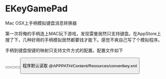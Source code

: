 EKeyGamePad
===========

Mac OSX上手柄模拟键盘消息转换器

第一次将俺的手柄连上MAC玩下游戏，发现雷曼居然只支持键盘。在AppStore上搜了下，几种好用的手柄模拟居然都要钱才能下。感觉不爽自己写了个模拟程序。

手柄到键盘按键的映射只支持文件方式的配置。配置文件如下
<?xml version="1.0" encoding="UTF-8"?>
<ConvertKey>
    <Aixes>  <!-- 在这里配置手柄方向键 这里的 num = 2 是指手柄方向键的轴向标号标号从零开始记数。如果不知道当前手机的轴标号，请先连上手柄然后打开程序，摇动方向键查看Aix标签中第几个值变化了及变化后的取值-->
        <Aix num="2" value="-1.0" key="V_KEY_LEFT"/>
        <Aix num="2" value="1.0" key="V_KEY_RIGHT"/>
        <Aix num="3" value="-1.0" key="V_KEY_UP"/>
        <Aix num="3" value="1.0" key="V_KEY_DOWN"/>
    </Aixes>
    <Buttons> <!-- 这里配置手柄按键 -->
        <Button num="0" value="1.0" key="V_KEY_U"/>
        <Button num="1" value="1.0" key="V_KEY_S"/>
        <Button num="2" value="1.0" key="V_KEY_B"/>
        <Button num="3" value="1.0" key="V_KEY_R"/>
    </Buttons>
</ConvertKey>

程序默认读取 @APPPATH/Content/Resources/convertkey.xml
